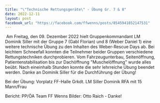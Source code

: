 ```yaml
---
title: "\"Technische Rettungsgeräte\" - Übung Gr. 7 & 8"
date: 2022-12-11
layout: post
facebook_url: "https://facebook.com/ffwenns/posts/8545941852147531"
---
```


️
Am Freitag, den 09. Dezember 2022 hielt Gruppenkommandant LM Dominik Siller mit der Gruppe 7 (Gabl Florian) und 8 (Weber Daniel 1) eine weitere technische Übung zu den Inhalten des Weber-Rescue Days ab. Bei leichtem Schneefall konnten die Teilnehmer beider Gruppen verschiedene Rettungstechniken durchprobieren. Vom Fahrzeugunterbau, Seitenöffnung, Patientenstabilisation bis zur Dachöffnung "Muschelöffnung" wurde alles beübt. Nach eineinhalb Stunden konnte die sehr lehrreiche Übung beendet werden. 
Danke an Dominik Siller für die Durchführung der Übung!

Bei der Übung:
Vorplatz FF-Halle
Grkdt. LM Siller Dominik
RFA mit 15 Mann/Frau

Bericht: PP/ÖA Team FF Wenns
Bilder: Otto Raich - Danke!